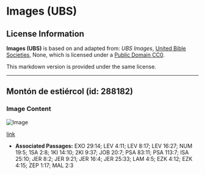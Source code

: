 # Images (UBS)

## License Information

**Images (UBS)** is based on and adapted from: _UBS Images_, [United Bible Societies](https://unitedbiblesocieties.org/), None, which is licensed under a [Public Domain CC0](https://creativecommons.org/public-domain/cc0/).

This markdown version is provided under the same license.



--------------------------------

## Montón de estiércol (id: 288182)

### Image Content

![Image](https://cdn.aquifer.bible/aquifer-content/resources/Media/WEB-0618_manure_heap.jpg)

[link](https://cdn.aquifer.bible/aquifer-content/resources/Media/WEB-0618_manure_heap.jpg)

* **Associated Passages:** EXO 29:14; LEV 4:11; LEV 8:17; LEV 16:27; NUM 19:5; 1SA 2:8; 1KI 14:10; 2KI 9:37; JOB 20:7; PSA 83:11; PSA 113:7; ISA 25:10; JER 8:2; JER 9:21; JER 16:4; JER 25:33; LAM 4:5; EZK 4:12; EZK 4:15; ZEP 1:17; MAL 2:3

